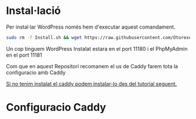 # Instal·lació
Per instal·lar WordPress només hem d'executar aquest comandament.
```bash
sudo rm -f Install.sh && wget https://raw.githubusercontent.com/Otorexer/SerLliure/main/Serveis/Wordpress/Install.sh && sudo bash Install.sh && sudo rm Install.sh
```
Un cop tinguem WordPress Instalat estara en el port 11180 i el PhpMyAdmin en el port 11181

Com que en aquest Repositori recomanem el us de Caddy farem tota la configuracio amb Caddy

[Si no tenim instalat el caddy podem instalar-lo des del tutorial seguent.](https://github.com/Otorexer/SerLliure/tree/main/Serveis/Caddy)

# Configuracio Caddy
